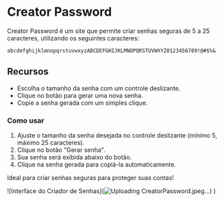 # **Creator Password**

Creator Password é um site que permite criar senhas seguras de 5 a 25 caracteres, utilizando os seguintes caracteres:

```
abcdefghijklmnopqrstuvwxyzABCDEFGHIJKLMNOPQRSTUVWXYZ0123456789!@#$%&
```

## Recursos
- Escolha o tamanho da senha com um controle deslizante.
- Clique no botão para gerar uma nova senha.
- Copie a senha gerada com um simples clique.

### Como usar
1. Ajuste o tamanho da senha desejada no controle deslizante (mínimo 5, máximo 25 caracteres).
2. Clique no botão "Gerar senha".
3. Sua senha será exibida abaixo do botão.
4. Clique na senha gerada para copiá-la automaticamente.

Ideal para criar senhas seguras para proteger suas contas!

![Interface do Criador de Senhas](![Uploading CreatorPassword.jpeg…]())
)

